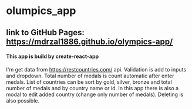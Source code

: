 # olumpics_app

## link to GitHub Pages: https://mdrzal1886.github.io/olympics-app/

#### This app is build by create-react-app

I'm get data from https://restcountries.com/ api.
Validation is add to inputs and dropdown.
Total number of medals is count automatic after enter medals.
List of countries can be sort by gold, silver, bronze and total number of medals and by country name or id.
In this app there is also a modal to edit added country (change only number of medals).
Deleting is also possible.
